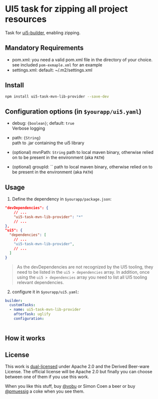 # UI5 task for zipping all project resources

Task for [ui5-builder](https://github.com/SAP/ui5-builder), enabling zipping.

## Mandatory Requirements
- pom.xml: you need a valid pom.xml file in the directory of your choice. see included `pom-exmaple.xml` for an example
- settings.xml: default: ~/.m2/settings.xml

## Install

```bash
npm install ui5-task-mvn-lib-provider --save-dev
```

## Configuration options (in `$yourapp/ui5.yaml`)

- debug: `{boolean}`; default: `true`  
  Verbose logging

- path: `{String}`  
  path to .jar containing the ui5 library

- (optional) mvnPath: `String`
  path to local maven binary, otherwise relied on to be present in the environment (aka `PATH`)

- (optional) groupId: ``
  path to local maven binary, otherwise relied on to be present in the environment (aka `PATH`)

## Usage

1. Define the dependency in `$yourapp/package.json`:

```json
"devDependencies": {
    // ...
    "ui5-task-mvn-lib-provider": "*"
    // ...
},
"ui5": {
  "dependencies": [
    // ...
    "ui5-task-mvn-lib-provider",
    // ...
  ]
}
```

> As the devDependencies are not recognized by the UI5 tooling, they need to be listed in the `ui5 > dependencies` array. In addition, once using the `ui5 > dependencies` array you need to list all UI5 tooling relevant dependencies.

2. configure it in `$yourapp/ui5.yaml`:

```yaml
builder:
  customTasks:
  - name: ui5-task-mvn-lib-provider
    afterTask: uglify
    configuration:
      
```

## How it works


## License

This work is [dual-licensed](../../LICENSE) under Apache 2.0 and the Derived Beer-ware License. The official license will be Apache 2.0 but finally you can choose between one of them if you use this work.

When you like this stuff, buy [@vobu](https://twitter.com/vobu) or Simon Coen a beer or buy [@pmuessig](https://twitter.com/pmuessig) a coke when you see them.